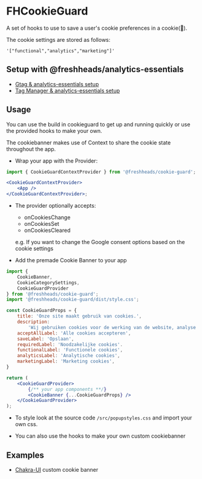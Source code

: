 # FHCookieGuard

A set of hooks to use to save a user's cookie preferences in a cookie(🥲).

The cookie settings are stored as follows:

`'["functional","analytics","marketing"]'`

## Setup with @freshheads/analytics-essentials

-   [Gtag & analytics-essentials setup](doc/gtag_setup.md)
-   [Tag Manager & analytics-essentials setup](doc/tagmanager_setup.md)

## Usage

You can use the build in cookieguard to get up and running quickly or use the provided hooks to make your own.

The cookiebanner makes use of Context to share the cookie state throughout the app.

-   Wrap your app with the Provider:

```jsx
import { CookieGuardContextProvider } from '@freshheads/cookie-guard';

<CookieGuardContextProvider>
    <App />
</CookieGuardContextProvider>;
```

-   The provider optionally accepts:

    -   onCookiesChange
    -   onCookiesSet
    -   onCookiesCleared

    e.g. If you want to change the Google consent options based on the cookie settings

-   Add the premade Cookie Banner to your app

```jsx
import {
    CookieBanner,
    CookieCategorySettings,
    CookieGuardProvider
} from '@freshheads/cookie-guard';
import '@freshheads/cookie-guard/dist/style.css';

const CookieGuardProps = {
    title: 'Onze site maakt gebruik van cookies.',
    description:
        'Wij gebruiken cookies voor de werking van de website, analyse en verbetering en marketingdoeleinden.',
    acceptAllLabel: 'Alle cookies accepteren',
    saveLabel: 'Opslaan',
    requiredLabel: 'Noodzakelijke cookies'.
    functionalLabel: 'Functionele cookies',
    analyticsLabel: 'Analytische cookies',
    marketingLabel: 'Marketing cookies',
}

return (
    <CookieGuardProvider>
        {/** your app components **/}
        <CookieBanner {...CookieGuardProps} />
    </CookieGuardProvider>
);
```

-   To style look at the source code `/src/popupstyles.css` and import your own css.

-   You can also use the hooks to make your own custom cookiebanner

## Examples

-   [Chakra-UI](examples/ChakraUI) custom cookie banner
